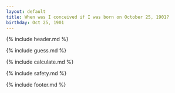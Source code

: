 ```yaml
---
layout: default
title: When was I conceived if I was born on October 25, 1901?
birthday: Oct 25, 1901
---
```


{% include header.md %}

{% include guess.md %}

{% include calculate.md %}

{% include safety.md %}

{% include footer.md %}



